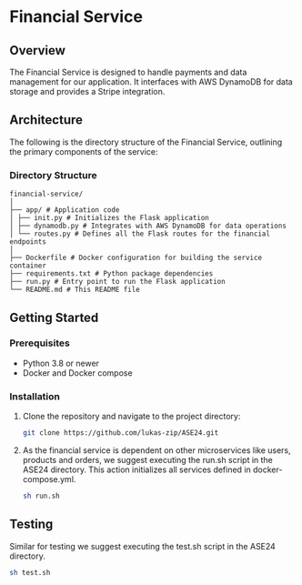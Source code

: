 # Financial Service

## Overview
The Financial Service is designed to handle payments and data management for our application. It interfaces with AWS DynamoDB for data storage and provides a Stripe integration.

## Architecture
The following is the directory structure of the Financial Service, outlining the primary components of the service:

### Directory Structure
```
financial-service/
│
├── app/ # Application code
│ ├── init.py # Initializes the Flask application
│ ├── dynamodb.py # Integrates with AWS DynamoDB for data operations
│ └── routes.py # Defines all the Flask routes for the financial endpoints
│
├── Dockerfile # Docker configuration for building the service container
├── requirements.txt # Python package dependencies
├── run.py # Entry point to run the Flask application
└── README.md # This README file
```

## Getting Started

### Prerequisites
- Python 3.8 or newer
- Docker and Docker compose

### Installation
1. Clone the repository and navigate to the project directory:
   ```bash
   git clone https://github.com/lukas-zip/ASE24.git
   ```

2. As the financial service is dependent on other microservices like users, products and orders, we suggest executing the run.sh script in the ASE24 directory. This action initializes all services defined in docker-compose.yml.
   ```bash
   sh run.sh
   ```

## Testing
Similar for testing we suggest executing the test.sh script in the ASE24 directory.
   ```bash
   sh test.sh
   ```